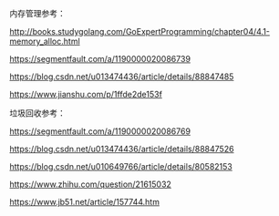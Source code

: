 内存管理参考：

http://books.studygolang.com/GoExpertProgramming/chapter04/4.1-memory_alloc.html

https://segmentfault.com/a/1190000020086739

https://blog.csdn.net/u013474436/article/details/88847485

https://www.jianshu.com/p/1ffde2de153f



垃圾回收参考：

https://segmentfault.com/a/1190000020086769

https://blog.csdn.net/u013474436/article/details/88847526

https://blog.csdn.net/u010649766/article/details/80582153

https://www.zhihu.com/question/21615032

https://www.jb51.net/article/157744.htm

